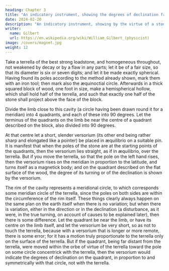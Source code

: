 ```yaml
---
heading: Chapter 3
title: "An indicatory instrument, showing the degrees of declination from the horizon"
date: 2024-02-20
description: "An indicatory instrument, showing by the virtue of a stone the degrees of declination from the horizon of each several latitude"
writer:
  name: Gilbert
  url: https://en.wikipedia.org/wiki/William_Gilbert_(physicist)
image: /covers/magnet.jpg
weight: 12
---
```



<!-- Indicatory instrument.

Description of the Instrument, and its use. -->

Take a terrella of the best strong loadstone, and homogeneous throughout, not weakened by decay or by a flaw in any parts; let it be of a fair size, so that its diameter is six or seven digits; and let it be made exactly spherical. Having found its poles according to the method already shown, mark them with an iron tool; then mark also the æquinoctial circle. Afterwards in a thick squared block of wood, one foot in size, make a hemispherical hollow, which shall hold half of the terrella, and such that exactly one half of the stone shall project above the face of the block. 

Divide the limb close to this cavity (a circle having been drawn round it for a meridian) into 4 quadrants, and each of these into 90 degrees. Let the terminus of the quadrants on the limb be near the centre of a quadrant described on the block, also divided into 90 degrees. 

At that centre let a short, slender versorium (its other end being rather sharp and elongated like a pointer) be placed in æquilibrio on a suitable pin. It is manifest that when the poles of the stone are at the starting points of the quadrants, then the versorium lies straight, as if in æquilibrio, over the terrella. But if you move the terrella, so that the pole on the left hand rises, then the versorium rises on the meridian in proportion to the latitude, and turns itself as a magnetick body; and on the quadrant described on the flat surface of the wood, the degree of its turning or of the declination is shown by the versorium. 

The rim of the cavity represents a meridional circle, to which corresponds some meridian circle of the terrella, since the poles on both sides are within the circumference of the rim itself. These things clearly always happen on the same plan on the earth itself when there is no variation; but when there is variation, either in the direction or in the declination (a disturbance, as it were, in the true turning, on account of causes to be explained later), then there is some difference. Let the quadrant be near the limb, or have its centre on the limb itself, and let the versorium be very short, so as not to touch the terrella, because with a versorium that is longer or more remote, there is some error; for it has a motion truly proportionate to the terrella only on the surface of the terrella. But if the quadrant, being far distant from the terrella, were moved within the orbe of virtue of the terrella toward the pole on some circle concentrick with the terrella, then the versorium would indicate the degrees of declination on the quadrant, in proportion to and symmetrically with that circle, not with the terrella.



